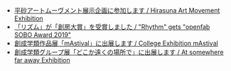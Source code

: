 - [平砂アートムーヴメント展示企画に参加します / Hirasuna Art Movement Exhibition](/pages/news/190501_ham19.md)
- [「リズム」が「創房大賞」を受賞しました / "Rhythm" gets "openfab SOBO Award 2019"](/pages/news/190121_sobo-award.md)
- [創成学類作品展「mAstival」に出展します / College Exhibition mAstival](/pages/news/190201_mAstival.md)
- [創成学類グループ展「どこか遠くの場所で」に出展します / At somewhere far away Exhibition](/pages/news/190901_t-tasu.md)
